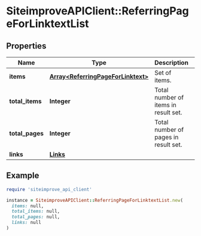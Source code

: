 # SiteimproveAPIClient::ReferringPageForLinktextList

## Properties

| Name | Type | Description | Notes |
| ---- | ---- | ----------- | ----- |
| **items** | [**Array&lt;ReferringPageForLinktext&gt;**](ReferringPageForLinktext.md) | Set of items. |  |
| **total_items** | **Integer** | Total number of items in result set. |  |
| **total_pages** | **Integer** | Total number of pages in result set. |  |
| **links** | [**Links**](Links.md) |  | [optional] |

## Example

```ruby
require 'siteimprove_api_client'

instance = SiteimproveAPIClient::ReferringPageForLinktextList.new(
  items: null,
  total_items: null,
  total_pages: null,
  links: null
)
```

